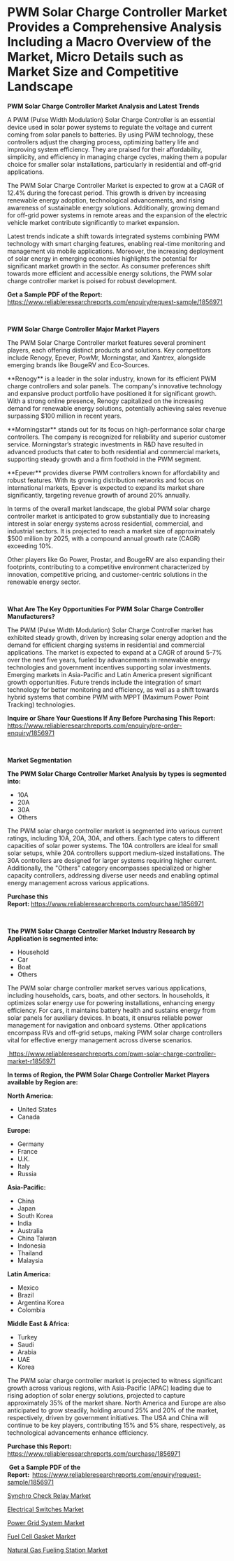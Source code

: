 <p><h1>PWM Solar Charge Controller Market Provides a Comprehensive Analysis Including a Macro Overview of the Market, Micro Details such as Market Size and Competitive Landscape</h1></p><p><strong>PWM Solar Charge Controller Market Analysis and Latest Trends</strong></p>
<p><p>A PWM (Pulse Width Modulation) Solar Charge Controller is an essential device used in solar power systems to regulate the voltage and current coming from solar panels to batteries. By using PWM technology, these controllers adjust the charging process, optimizing battery life and improving system efficiency. They are praised for their affordability, simplicity, and efficiency in managing charge cycles, making them a popular choice for smaller solar installations, particularly in residential and off-grid applications.</p><p>The PWM Solar Charge Controller Market is expected to grow at a CAGR of 12.4% during the forecast period. This growth is driven by increasing renewable energy adoption, technological advancements, and rising awareness of sustainable energy solutions. Additionally, growing demand for off-grid power systems in remote areas and the expansion of the electric vehicle market contribute significantly to market expansion. </p><p>Latest trends indicate a shift towards integrated systems combining PWM technology with smart charging features, enabling real-time monitoring and management via mobile applications. Moreover, the increasing deployment of solar energy in emerging economies highlights the potential for significant market growth in the sector. As consumer preferences shift towards more efficient and accessible energy solutions, the PWM solar charge controller market is poised for robust development.</p></p>
<p><strong>Get a Sample PDF of the Report:&nbsp;</strong> <a href="https://www.reliableresearchreports.com/enquiry/request-sample/1856971?utm_campaign=7&utm_medium=2&utm_source=Github&utm_content=ia&utm_term=07042025&utm_id=pwm-solar-charge-controller">https://www.reliableresearchreports.com/enquiry/request-sample/1856971</a></p>
<p>&nbsp;</p>
<p><strong>PWM Solar Charge Controller Major Market Players</strong></p>
<p><p>The PWM Solar Charge Controller market features several prominent players, each offering distinct products and solutions. Key competitors include Renogy, Epever, PowMr, Morningstar, and Xantrex, alongside emerging brands like BougeRV and Eco-Sources. </p><p>**Renogy** is a leader in the solar industry, known for its efficient PWM charge controllers and solar panels. The company's innovative technology and expansive product portfolio have positioned it for significant growth. With a strong online presence, Renogy capitalized on the increasing demand for renewable energy solutions, potentially achieving sales revenue surpassing $100 million in recent years.</p><p>**Morningstar** stands out for its focus on high-performance solar charge controllers. The company is recognized for reliability and superior customer service. Morningstar’s strategic investments in R&D have resulted in advanced products that cater to both residential and commercial markets, supporting steady growth and a firm foothold in the PWM segment.</p><p>**Epever** provides diverse PWM controllers known for affordability and robust features. With its growing distribution networks and focus on international markets, Epever is expected to expand its market share significantly, targeting revenue growth of around 20% annually.</p><p>In terms of the overall market landscape, the global PWM solar charge controller market is anticipated to grow substantially due to increasing interest in solar energy systems across residential, commercial, and industrial sectors. It is projected to reach a market size of approximately $500 million by 2025, with a compound annual growth rate (CAGR) exceeding 10%.</p><p>Other players like Go Power, Prostar, and BougeRV are also expanding their footprints, contributing to a competitive environment characterized by innovation, competitive pricing, and customer-centric solutions in the renewable energy sector.</p></p>
<p>&nbsp;</p>
<p><strong>What Are The Key Opportunities For PWM Solar Charge Controller Manufacturers?</strong></p>
<p><p>The PWM (Pulse Width Modulation) Solar Charge Controller market has exhibited steady growth, driven by increasing solar energy adoption and the demand for efficient charging systems in residential and commercial applications. The market is expected to expand at a CAGR of around 5-7% over the next five years, fueled by advancements in renewable energy technologies and government incentives supporting solar investments. Emerging markets in Asia-Pacific and Latin America present significant growth opportunities. Future trends include the integration of smart technology for better monitoring and efficiency, as well as a shift towards hybrid systems that combine PWM with MPPT (Maximum Power Point Tracking) technologies.</p></p>
<p><strong>Inquire or Share Your Questions If Any Before Purchasing This Report:</strong> <a href="https://www.reliableresearchreports.com/enquiry/pre-order-enquiry/1856971?utm_campaign=7&utm_medium=2&utm_source=Github&utm_content=ia&utm_term=07042025&utm_id=pwm-solar-charge-controller">https://www.reliableresearchreports.com/enquiry/pre-order-enquiry/1856971</a></p>
<p>&nbsp;</p>
<p><strong>Market Segmentation</strong></p>
<p><strong>The PWM Solar Charge Controller Market Analysis by types is segmented into:</strong></p>
<p><ul><li>10A</li><li>20A</li><li>30A</li><li>Others</li></ul></p>
<p><p>The PWM solar charge controller market is segmented into various current ratings, including 10A, 20A, 30A, and others. Each type caters to different capacities of solar power systems. The 10A controllers are ideal for small solar setups, while 20A controllers support medium-sized installations. The 30A controllers are designed for larger systems requiring higher current. Additionally, the "Others" category encompasses specialized or higher capacity controllers, addressing diverse user needs and enabling optimal energy management across various applications.</p></p>
<p><strong>Purchase this Report:&nbsp;</strong><a href="https://www.reliableresearchreports.com/purchase/1856971?utm_campaign=7&utm_medium=2&utm_source=Github&utm_content=ia&utm_term=07042025&utm_id=pwm-solar-charge-controller">https://www.reliableresearchreports.com/purchase/1856971</a></p>
<p>&nbsp;</p>
<p><strong>The PWM Solar Charge Controller Market Industry Research by Application is segmented into:</strong></p>
<p><ul><li>Household</li><li>Car</li><li>Boat</li><li>Others</li></ul></p>
<p><p>The PWM solar charge controller market serves various applications, including households, cars, boats, and other sectors. In households, it optimizes solar energy use for powering installations, enhancing energy efficiency. For cars, it maintains battery health and sustains energy from solar panels for auxiliary devices. In boats, it ensures reliable power management for navigation and onboard systems. Other applications encompass RVs and off-grid setups, making PWM solar charge controllers vital for effective energy management across diverse scenarios.</p></p>
<p><a href="https://www.reliableresearchreports.com/pwm-solar-charge-controller-market-r1856971?utm_campaign=7&utm_medium=2&utm_source=Github&utm_content=ia&utm_term=07042025&utm_id=pwm-solar-charge-controller">&nbsp;https://www.reliableresearchreports.com/pwm-solar-charge-controller-market-r1856971</a></p>
<p><strong>In terms of Region, the PWM Solar Charge Controller Market Players available by Region are:</strong></p>
<p>
    <p> <strong> North America: </strong>
        <ul>
            <li>United States</li>
            <li>Canada</li>
        </ul>
        </p> 
    <p> <strong> Europe: </strong>
        <ul>
            <li>Germany</li>
            <li>France</li>
            <li>U.K.</li>
            <li>Italy</li>
            <li>Russia</li>
        </ul>
        </p> 
    <p> <strong> Asia-Pacific: </strong>
        <ul>
            <li>China</li>
            <li>Japan</li>
            <li>South Korea</li>
            <li>India</li>
            <li>Australia</li>
            <li>China Taiwan</li>
            <li>Indonesia</li>
            <li>Thailand</li>
            <li>Malaysia</li>
        </ul>
        </p> 
    <p> <strong> Latin America: </strong>
        <ul>
            <li>Mexico</li>
            <li>Brazil</li>
            <li>Argentina Korea</li>
            <li>Colombia</li>
        </ul>
        </p> 
    <p> <strong> Middle East & Africa: </strong>
        <ul>
            <li>Turkey</li>
            <li>Saudi</li>
            <li>Arabia</li>
            <li>UAE</li>
            <li>Korea</li>
        </ul>
    </p>
    </p>
<p><p>The PWM solar charge controller market is projected to witness significant growth across various regions, with Asia-Pacific (APAC) leading due to rising adoption of solar energy solutions, projected to capture approximately 35% of the market share. North America and Europe are also anticipated to grow steadily, holding around 25% and 20% of the market, respectively, driven by government initiatives. The USA and China will continue to be key players, contributing 15% and 5% share, respectively, as technological advancements enhance efficiency.</p></p>
<p><strong>Purchase this Report: </strong><a href="https://www.reliableresearchreports.com/purchase/1856971?utm_campaign=7&utm_medium=2&utm_source=Github&utm_content=ia&utm_term=07042025&utm_id=pwm-solar-charge-controller">https://www.reliableresearchreports.com/purchase/1856971</a></p>
<p>&nbsp;<strong>Get a Sample PDF of the Report:&nbsp;&nbsp;</strong><a href="https://www.reliableresearchreports.com/enquiry/request-sample/1856971?utm_campaign=7&utm_medium=2&utm_source=Github&utm_content=ia&utm_term=07042025&utm_id=pwm-solar-charge-controller">https://www.reliableresearchreports.com/enquiry/request-sample/1856971</a></p>
<p><strong></strong></p>
<p><p><a href="https://github.com/supashcriana/Market-Research-Report-List-1/blob/main/synchro-check-relay-market.md?utm_campaign=7&utm_medium=2&utm_source=Github&utm_content=ia&utm_term=07042025&utm_id=pwm-solar-charge-controller">Synchro Check Relay Market</a></p><p><a href="https://github.com/joubehobock75/Market-Research-Report-List-1/blob/main/electrical-switches-market.md?utm_campaign=7&utm_medium=2&utm_source=Github&utm_content=ia&utm_term=07042025&utm_id=pwm-solar-charge-controller">Electrical Switches Market</a></p><p><a href="https://github.com/puhakhommabh/Market-Research-Report-List-1/blob/main/power-grid-system-market.md?utm_campaign=7&utm_medium=2&utm_source=Github&utm_content=ia&utm_term=07042025&utm_id=pwm-solar-charge-controller">Power Grid System Market</a></p><p><a href="https://github.com/gasiorgary79/Market-Research-Report-List-1/blob/main/fuel-cell-gasket-market.md?utm_campaign=7&utm_medium=2&utm_source=Github&utm_content=ia&utm_term=07042025&utm_id=pwm-solar-charge-controller">Fuel Cell Gasket Market</a></p><p><a href="https://github.com/ozolsgasko02/Market-Research-Report-List-1/blob/main/natural-gas-fueling-station-market.md?utm_campaign=7&utm_medium=2&utm_source=Github&utm_content=ia&utm_term=07042025&utm_id=pwm-solar-charge-controller">Natural Gas Fueling Station Market</a></p></p>